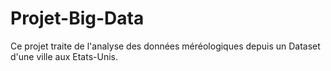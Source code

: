 # Projet-Big-Data
Ce projet traite de l'analyse des données méréologiques depuis un Dataset d'une ville aux Etats-Unis.
